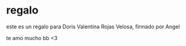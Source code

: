 # regalo
este es un regalo para Doris Valentina Rojas Velosa, firmado por Angel 

te amo mucho bb <3
